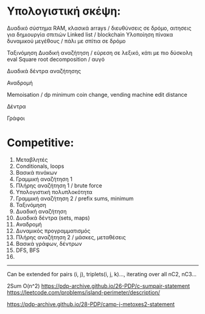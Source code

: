 # Yπολογιστική σκέψη:
Δυαδικό σύστημα
RAM, κλασικά arrays / διευθύνσεις σε δρόμο, αιτησεις για δημιουργία σπιτιών
Linked list / blockchain
Υλοποίηση πίνακα δυναμικού μεγέθους / πάλι με σπίτια σε δρόμο

Ταξινόμηση 
Δυαδική αναζήτηση / εύρεση σε λεξικό, κάτι με πιο δύσκολη eval
Square root decomposition / αυγό

Δυαδικά δέντρα αναζήτησης

Αναδρομή

Memoisation / dp
minimum coin change, vending machine
edit distance

Δέντρα 

Γράφοι

# Competitive:
1. Μεταβλητές
2. Conditionals, loops
3. Βασικά πινάκων
4. Γραμμική αναζήτηση 1
5. Πλήρης αναζήτηση 1 / brute force
6. Υπολογιστική πολυπλοκότητα
7. Γραμμική αναζήτηση 2 / prefix sums, minimum
8. Ταξινόμηση
9. Δυαδική αναζήτηση
10. Δυαδικά δέντρα (sets, maps)
11. Αναδρομή
12. Δυναμικός προγραμματισμός
13. Πλήρης αναζήτηση 2 / μάσκες, μεταθέσεις
14. Βασικά γράφων, δέντρων  
15. DFS, BFS
16. 

---

Can be extended for pairs (i, j), triplets(i, j, k)..., iterating over all nC2, nC3...


2Sum O(n^2) https://pdp-archive.github.io/26-PDP/c-sumpair-statement
https://leetcode.com/problems/island-perimeter/description/

https://pdp-archive.github.io/28-PDP/camp-j-metoxes2-statement